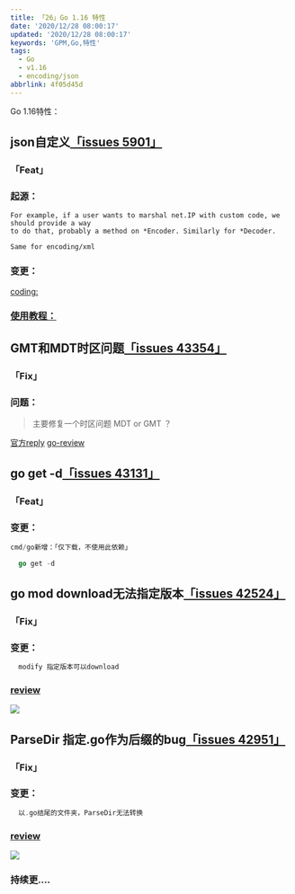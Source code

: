 ```yaml
---
title: 「26」Go 1.16 特性
date: '2020/12/28 08:00:17'
updated: '2020/12/28 08:00:17'
keywords: 'GPM,Go,特性'
tags:
  - Go
  - v1.16
  - encoding/json
abbrlink: 4f05d45d
---
```



Go 1.16特性：
<!--more -->

## json自定义[「issues 5901」](https://github.com/golang/go/issues/5901)
### 「Feat」
### 起源：

```
For example, if a user wants to marshal net.IP with custom code, we should provide a way
to do that, probably a method on *Encoder. Similarly for *Decoder.

Same for encoding/xml
```

### 变更：

[coding:](https://go-review.googlesource.com/c/go/+/31091)

### [使用教程：](https://github.com/golang/go/issues/5901#issuecomment-566269861)


## GMT和MDT时区问题[「issues 43354」](https://github.com/golang/go/issues/43354)
### 「Fix」

### 问题：
>主要修复一个时区问题 MDT or GMT ？

[官方reply](https://github.com/golang/go/issues/43354#issuecomment-750490418)
[go-review](https://go-review.googlesource.com/c/go/+/280072/)



## go get -d[「issues 43131」](https://github.com/golang/go/issues/43131)
### 「Feat」
### 变更：
```go
cmd/go新增：「仅下载，不使用此依赖」

  go get -d

```
## go mod download无法指定版本[「issues 42524」](https://github.com/golang/go/issues/42524)

### 「Fix」
### 变更：
```go
  modify 指定版本可以download
```

### [review](https://go-review.googlesource.com/c/go/+/270520/)
![](https://crab-1251738482.cos.ap-guangzhou.myqcloud.com/clipboard_20201228_011910.png)



## ParseDir 指定.go作为后缀的bug[「issues 42951」](https://github.com/golang/go/issues/42951)

### 「Fix」
### 变更：

```go
  以.go结尾的文件夹，ParseDir无法转换
```

### [review](https://github.com/golang/go/commit/48838c35dc7c8e938a83db66faabf3a51f4adc3d)

![](https://crab-1251738482.cos.ap-guangzhou.myqcloud.com/clipboard_20201228_013355.png)


### 持续更....


